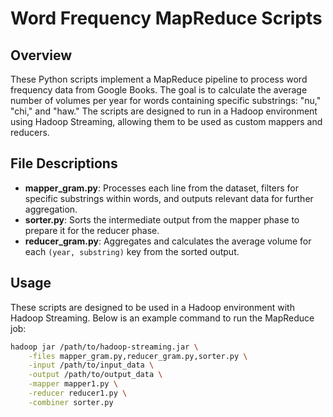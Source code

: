 # Word Frequency MapReduce Scripts

## Overview

These Python scripts implement a MapReduce pipeline to process word frequency data from Google Books. The goal is to calculate the average number of volumes per year for words containing specific substrings: "nu," "chi," and "haw." The scripts are designed to run in a Hadoop environment using Hadoop Streaming, allowing them to be used as custom mappers and reducers.

## File Descriptions

- **mapper_gram.py**: Processes each line from the dataset, filters for specific substrings within words, and outputs relevant data for further aggregation.
- **sorter.py**: Sorts the intermediate output from the mapper phase to prepare it for the reducer phase.
- **reducer_gram.py**: Aggregates and calculates the average volume for each `(year, substring)` key from the sorted output.

## Usage

These scripts are designed to be used in a Hadoop environment with Hadoop Streaming. Below is an example command to run the MapReduce job:

```bash
hadoop jar /path/to/hadoop-streaming.jar \
    -files mapper_gram.py,reducer_gram.py,sorter.py \
    -input /path/to/input_data \
    -output /path/to/output_data \
    -mapper mapper1.py \
    -reducer reducer1.py \
    -combiner sorter.py
```
